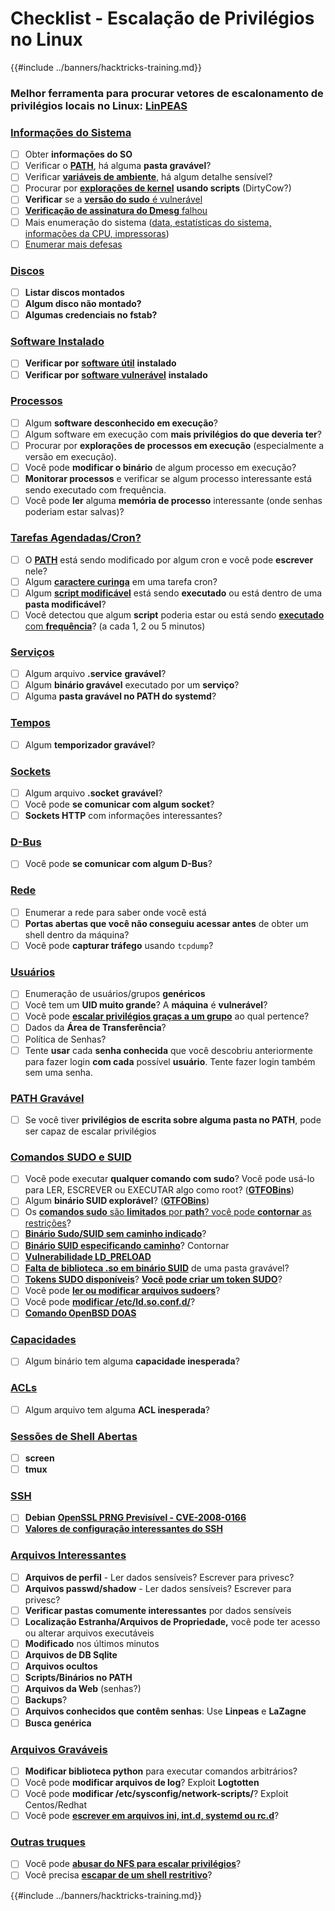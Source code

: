 # Checklist - Escalação de Privilégios no Linux

{{#include ../banners/hacktricks-training.md}}

### **Melhor ferramenta para procurar vetores de escalonamento de privilégios locais no Linux:** [**LinPEAS**](https://github.com/carlospolop/privilege-escalation-awesome-scripts-suite/tree/master/linPEAS)

### [Informações do Sistema](privilege-escalation/index.html#system-information)

- [ ] Obter **informações do SO**
- [ ] Verificar o [**PATH**](privilege-escalation/index.html#path), há alguma **pasta gravável**?
- [ ] Verificar [**variáveis de ambiente**](privilege-escalation/index.html#env-info), há algum detalhe sensível?
- [ ] Procurar por [**explorações de kernel**](privilege-escalation/index.html#kernel-exploits) **usando scripts** (DirtyCow?)
- [ ] **Verificar** se a [**versão do sudo** é vulnerável](privilege-escalation/index.html#sudo-version)
- [ ] [**Verificação de assinatura do Dmesg** falhou](privilege-escalation/index.html#dmesg-signature-verification-failed)
- [ ] Mais enumeração do sistema ([data, estatísticas do sistema, informações da CPU, impressoras](privilege-escalation/index.html#more-system-enumeration))
- [ ] [Enumerar mais defesas](privilege-escalation/index.html#enumerate-possible-defenses)

### [Discos](privilege-escalation/index.html#drives)

- [ ] **Listar discos montados**
- [ ] **Algum disco não montado?**
- [ ] **Algumas credenciais no fstab?**

### [**Software Instalado**](privilege-escalation/index.html#installed-software)

- [ ] **Verificar por** [**software útil**](privilege-escalation/index.html#useful-software) **instalado**
- [ ] **Verificar por** [**software vulnerável**](privilege-escalation/index.html#vulnerable-software-installed) **instalado**

### [Processos](privilege-escalation/index.html#processes)

- [ ] Algum **software desconhecido em execução**?
- [ ] Algum software em execução com **mais privilégios do que deveria ter**?
- [ ] Procurar por **explorações de processos em execução** (especialmente a versão em execução).
- [ ] Você pode **modificar o binário** de algum processo em execução?
- [ ] **Monitorar processos** e verificar se algum processo interessante está sendo executado com frequência.
- [ ] Você pode **ler** alguma **memória de processo** interessante (onde senhas poderiam estar salvas)?

### [Tarefas Agendadas/Cron?](privilege-escalation/index.html#scheduled-jobs)

- [ ] O [**PATH**](privilege-escalation/index.html#cron-path) está sendo modificado por algum cron e você pode **escrever** nele?
- [ ] Algum [**caractere curinga**](privilege-escalation/index.html#cron-using-a-script-with-a-wildcard-wildcard-injection) em uma tarefa cron?
- [ ] Algum [**script modificável**](privilege-escalation/index.html#cron-script-overwriting-and-symlink) está sendo **executado** ou está dentro de uma **pasta modificável**?
- [ ] Você detectou que algum **script** poderia estar ou está sendo [**executado** com **frequência**](privilege-escalation/index.html#frequent-cron-jobs)? (a cada 1, 2 ou 5 minutos)

### [Serviços](privilege-escalation/index.html#services)

- [ ] Algum arquivo **.service** **gravável**?
- [ ] Algum **binário gravável** executado por um **serviço**?
- [ ] Alguma **pasta gravável no PATH do systemd**?

### [Tempos](privilege-escalation/index.html#timers)

- [ ] Algum **temporizador gravável**?

### [Sockets](privilege-escalation/index.html#sockets)

- [ ] Algum arquivo **.socket** **gravável**?
- [ ] Você pode **se comunicar com algum socket**?
- [ ] **Sockets HTTP** com informações interessantes?

### [D-Bus](privilege-escalation/index.html#d-bus)

- [ ] Você pode **se comunicar com algum D-Bus**?

### [Rede](privilege-escalation/index.html#network)

- [ ] Enumerar a rede para saber onde você está
- [ ] **Portas abertas que você não conseguiu acessar antes** de obter um shell dentro da máquina?
- [ ] Você pode **capturar tráfego** usando `tcpdump`?

### [Usuários](privilege-escalation/index.html#users)

- [ ] Enumeração de usuários/grupos **genéricos**
- [ ] Você tem um **UID muito grande**? A **máquina** é **vulnerável**?
- [ ] Você pode [**escalar privilégios graças a um grupo**](privilege-escalation/interesting-groups-linux-pe/index.html) ao qual pertence?
- [ ] Dados da **Área de Transferência**?
- [ ] Política de Senhas?
- [ ] Tente **usar** cada **senha conhecida** que você descobriu anteriormente para fazer login **com cada** possível **usuário**. Tente fazer login também sem uma senha.

### [PATH Gravável](privilege-escalation/index.html#writable-path-abuses)

- [ ] Se você tiver **privilégios de escrita sobre alguma pasta no PATH**, pode ser capaz de escalar privilégios

### [Comandos SUDO e SUID](privilege-escalation/index.html#sudo-and-suid)

- [ ] Você pode executar **qualquer comando com sudo**? Você pode usá-lo para LER, ESCREVER ou EXECUTAR algo como root? ([**GTFOBins**](https://gtfobins.github.io))
- [ ] Algum **binário SUID explorável**? ([**GTFOBins**](https://gtfobins.github.io))
- [ ] Os [**comandos sudo** são **limitados** por **path**? você pode **contornar** as restrições](privilege-escalation/index.html#sudo-execution-bypassing-paths)?
- [ ] [**Binário Sudo/SUID sem caminho indicado**](privilege-escalation/index.html#sudo-command-suid-binary-without-command-path)?
- [ ] [**Binário SUID especificando caminho**](privilege-escalation/index.html#suid-binary-with-command-path)? Contornar
- [ ] [**Vulnerabilidade LD_PRELOAD**](privilege-escalation/index.html#ld_preload)
- [ ] [**Falta de biblioteca .so em binário SUID**](privilege-escalation/index.html#suid-binary-so-injection) de uma pasta gravável?
- [ ] [**Tokens SUDO disponíveis**](privilege-escalation/index.html#reusing-sudo-tokens)? [**Você pode criar um token SUDO**](privilege-escalation/index.html#var-run-sudo-ts-less-than-username-greater-than)?
- [ ] Você pode [**ler ou modificar arquivos sudoers**](privilege-escalation/index.html#etc-sudoers-etc-sudoers-d)?
- [ ] Você pode [**modificar /etc/ld.so.conf.d/**](privilege-escalation/index.html#etc-ld-so-conf-d)?
- [ ] [**Comando OpenBSD DOAS**](privilege-escalation/index.html#doas)

### [Capacidades](privilege-escalation/index.html#capabilities)

- [ ] Algum binário tem alguma **capacidade inesperada**?

### [ACLs](privilege-escalation/index.html#acls)

- [ ] Algum arquivo tem alguma **ACL inesperada**?

### [Sessões de Shell Abertas](privilege-escalation/index.html#open-shell-sessions)

- [ ] **screen**
- [ ] **tmux**

### [SSH](privilege-escalation/index.html#ssh)

- [ ] **Debian** [**OpenSSL PRNG Previsível - CVE-2008-0166**](privilege-escalation/index.html#debian-openssl-predictable-prng-cve-2008-0166)
- [ ] [**Valores de configuração interessantes do SSH**](privilege-escalation/index.html#ssh-interesting-configuration-values)

### [Arquivos Interessantes](privilege-escalation/index.html#interesting-files)

- [ ] **Arquivos de perfil** - Ler dados sensíveis? Escrever para privesc?
- [ ] **Arquivos passwd/shadow** - Ler dados sensíveis? Escrever para privesc?
- [ ] **Verificar pastas comumente interessantes** por dados sensíveis
- [ ] **Localização Estranha/Arquivos de Propriedade,** você pode ter acesso ou alterar arquivos executáveis
- [ ] **Modificado** nos últimos minutos
- [ ] **Arquivos de DB Sqlite**
- [ ] **Arquivos ocultos**
- [ ] **Scripts/Binários no PATH**
- [ ] **Arquivos da Web** (senhas?)
- [ ] **Backups**?
- [ ] **Arquivos conhecidos que contêm senhas**: Use **Linpeas** e **LaZagne**
- [ ] **Busca genérica**

### [**Arquivos Graváveis**](privilege-escalation/index.html#writable-files)

- [ ] **Modificar biblioteca python** para executar comandos arbitrários?
- [ ] Você pode **modificar arquivos de log**? Exploit **Logtotten**
- [ ] Você pode **modificar /etc/sysconfig/network-scripts/**? Exploit Centos/Redhat
- [ ] Você pode [**escrever em arquivos ini, int.d, systemd ou rc.d**](privilege-escalation/index.html#init-init-d-systemd-and-rc-d)?

### [**Outras truques**](privilege-escalation/index.html#other-tricks)

- [ ] Você pode [**abusar do NFS para escalar privilégios**](privilege-escalation/index.html#nfs-privilege-escalation)?
- [ ] Você precisa [**escapar de um shell restritivo**](privilege-escalation/index.html#escaping-from-restricted-shells)?

{{#include ../banners/hacktricks-training.md}}
